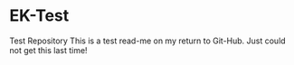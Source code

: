 # EK-Test
Test Repository
This is a test read-me on my return to Git-Hub. Just could not get this last time!
